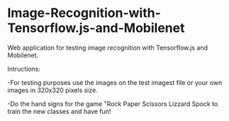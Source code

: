 # Image-Recognition-with-Tensorflow.js-and-Mobilenet
Web application for testing image recognition with Tensorflow.js and Mobilenet.

Intructions:

-For testing purposes use the images on the test imagest file or your own images in 320x320 pixels size. 

-Do the hand signs for the game "Rock Paper Scissors Lizzard Spock to train the new classes and have fun!
